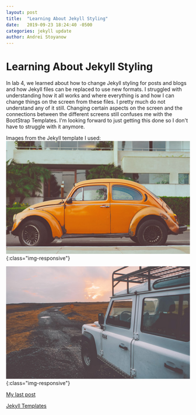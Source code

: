 ```yaml
---
layout: post
title:  "Learning About Jekyll Styling"
date:   2019-09-23 18:24:40 -0500
categories: jekyll update
author: Andrei Stoyanow
---
```


# Learning About Jekyll Styling

In lab 4, we learned about how to change Jekyll styling for posts and blogs and how Jekyll files can be replaced to use new formats. I struggled with understanding how it all works and where everything is and how I can change things on the screen from these files. I pretty much do not understand any of it still. Changing certain aspects on the screen and the connections between the different screens still confuses me with the BootStrap Templates. I'm looking forward to just getting this done so I don't have to struggle with it anymore.

Images from the Jekyll template I used:
![Image 1](images/pic03.jpg){:class="img-responsive"}

![Image 2](images/pic04.jpg){:class="img-responsive"}

[My last post](https://astoyanow.github.io/csci340blog/jekyll/update/2019/09/17/Introduction-Post.html)

[Jekyll Templates](https://www.wowthemes.net/jekyll-themes-templates/)
